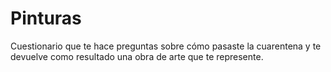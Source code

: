 # Pinturas
Cuestionario que te hace preguntas sobre cómo pasaste la cuarentena y te devuelve como resultado una obra de arte que te represente.
